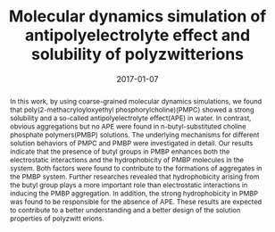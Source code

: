 ---
title: "Molecular dynamics simulation of antipolyelectrolyte effect and solubility of polyzwitterions"
authors:
- Shengchun Yang
- You-Liang Zhu
- Hujun Qian
- Zhongyuan Lü
date: "2017-01-07"
doi: "10.1007/s40242-017-6354-0"
publication_types: ["期刊文章"]
publication: "Chemical Research in Chinese Universities"
publication_short: "Chem. Res. Chin. Univ."
abstract: "<!--more-->
In this work, by using coarse-grained molecular dynamics  simulations, we found that poly(2-methacryloyloxyethyl  phosphorylcholine)(PMPC) showed a strong solubility and a so-called  antipolyelectrolyte effect(APE) in water. In contrast, obvious  aggregations but no APE were found in n-butyl-substituted choline  phosphate polymers(PMBP) solutions. The underlying mechanisms for  different solution behaviors of PMPC and PMBP were investigated in  detail. Our results indicate that the presence of butyl groups in PMBP  enhances both the electrostatic interactions and the hydrophobicity of  PMBP molecules in the system. Both factors were found to contribute to  the formations of aggregates in the PMBP system. Further researches  revealed that hydrophobicity arising from the butyl group plays a more  important role than electrostatic interactions in inducing the PMBP  aggregation. In addition, the strong hydrophobicity in PMBP was found to  be responsible for the absence of APE. These results are expected to  contribute to a better understanding and a better design of the solution  properties of polyzwitt erions."
url_pdf: "http://link.springer.com/10.1007/s40242-017-6354-0"
---